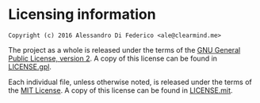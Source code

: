 # Licensing information

    Copyright (c) 2016 Alessandro Di Federico <ale@clearmind.me>

The project as a whole is released under the terms of the
[GNU General Public License, version 2](https://www.gnu.org/licenses/old-licenses/gpl-2.0.en.html). A
copy of this license can be found in [LICENSE.gpl](LICENSE.gpl).

Each individual file, unless otherwise noted, is released under the terms of the
[MIT License](https://opensource.org/licenses/MIT). A copy of this license can
be found in [LICENSE.mit](LICENSE.mit).
